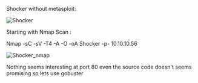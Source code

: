Shocker without metasploit:

![Shocker](https://user-images.githubusercontent.com/55708909/91436133-21961600-e885-11ea-9527-06aa2d2e852d.png)

Starting with Nmap Scan :

Nmap -sC -sV -T4 -A -O -oA Shocker -p- 10.10.10.56

![Shocker_nmap](https://user-images.githubusercontent.com/55708909/91436808-76865c00-e886-11ea-9731-23077e3b354f.png)

Nothing seems interesting at port 80 even the source code doesn't seems promising so lets use gobuster 





